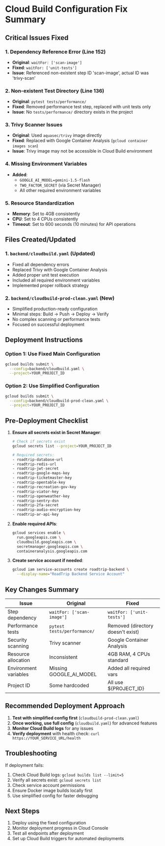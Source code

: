 # Cloud Build Configuration Fix Summary

## Critical Issues Fixed

### 1. **Dependency Reference Error (Line 152)**
- **Original**: `waitFor: ['scan-image']` 
- **Fixed**: `waitFor: ['unit-tests']`
- **Issue**: Referenced non-existent step ID 'scan-image', actual ID was 'trivy-scan'

### 2. **Non-existent Test Directory (Line 136)**
- **Original**: `pytest tests/performance/`
- **Fixed**: Removed performance test step, replaced with unit tests only
- **Issue**: No `tests/performance/` directory exists in the project

### 3. **Trivy Scanner Issues**
- **Original**: Used `aquasec/trivy` image directly
- **Fixed**: Replaced with Google Container Analysis (`gcloud container images scan`)
- **Issue**: Trivy image may not be accessible in Cloud Build environment

### 4. **Missing Environment Variables**
- **Added**: 
  - `GOOGLE_AI_MODEL=gemini-1.5-flash`
  - `TWO_FACTOR_SECRET` (via Secret Manager)
  - All other required environment variables

### 5. **Resource Standardization**
- **Memory**: Set to 4GB consistently
- **CPU**: Set to 4 CPUs consistently  
- **Timeout**: Set to 600 seconds (10 minutes) for API operations

## Files Created/Updated

### 1. `backend/cloudbuild.yaml` (Updated)
- Fixed all dependency errors
- Replaced Trivy with Google Container Analysis
- Added proper unit test execution
- Included all required environment variables
- Implemented proper rollback strategy

### 2. `backend/cloudbuild-prod-clean.yaml` (New)
- Simplified production-ready configuration
- Minimal steps: Build → Push → Deploy → Verify
- No complex scanning or performance tests
- Focused on successful deployment

## Deployment Instructions

### Option 1: Use Fixed Main Configuration
```bash
gcloud builds submit \
  --config=backend/cloudbuild.yaml \
  --project=YOUR_PROJECT_ID
```

### Option 2: Use Simplified Configuration
```bash
gcloud builds submit \
  --config=backend/cloudbuild-prod-clean.yaml \
  --project=YOUR_PROJECT_ID
```

## Pre-Deployment Checklist

1. **Ensure all secrets exist in Secret Manager**:
   ```bash
   # Check if secrets exist
   gcloud secrets list --project=YOUR_PROJECT_ID
   
   # Required secrets:
   - roadtrip-database-url
   - roadtrip-redis-url
   - roadtrip-jwt-secret
   - roadtrip-google-maps-key
   - roadtrip-ticketmaster-key
   - roadtrip-opentable-key
   - roadtrip-recreation-gov-key
   - roadtrip-viator-key
   - roadtrip-openweather-key
   - roadtrip-sentry-dsn
   - roadtrip-2fa-secret
   - roadtrip-audio-encryption-key
   - roadtrip-ar-api-key
   ```

2. **Enable required APIs**:
   ```bash
   gcloud services enable \
     run.googleapis.com \
     cloudbuild.googleapis.com \
     secretmanager.googleapis.com \
     containeranalysis.googleapis.com
   ```

3. **Create service account if needed**:
   ```bash
   gcloud iam service-accounts create roadtrip-backend \
     --display-name="RoadTrip Backend Service Account"
   ```

## Key Changes Summary

| Issue | Original | Fixed |
|-------|----------|-------|
| Step dependency | `waitFor: ['scan-image']` | `waitFor: ['unit-tests']` |
| Performance tests | `pytest tests/performance/` | Removed (directory doesn't exist) |
| Security scanning | Trivy scanner | Google Container Analysis |
| Resource allocation | Inconsistent | 4GB RAM, 4 CPUs standard |
| Environment variables | Missing GOOGLE_AI_MODEL | Added all required vars |
| Project ID | Some hardcoded | All use ${PROJECT_ID} |

## Recommended Deployment Approach

1. **Test with simplified config first** (`cloudbuild-prod-clean.yaml`)
2. **Once working, use full config** (`cloudbuild.yaml`) for advanced features
3. **Monitor Cloud Build logs** for any issues
4. **Verify deployment** with health check: `curl https://YOUR_SERVICE_URL/health`

## Troubleshooting

If deployment fails:
1. Check Cloud Build logs: `gcloud builds list --limit=5`
2. Verify all secrets exist: `gcloud secrets list`
3. Check service account permissions
4. Ensure Docker image builds locally first
5. Use simplified config for faster debugging

## Next Steps

1. Deploy using the fixed configuration
2. Monitor deployment progress in Cloud Console
3. Test all endpoints after deployment
4. Set up Cloud Build triggers for automated deployments